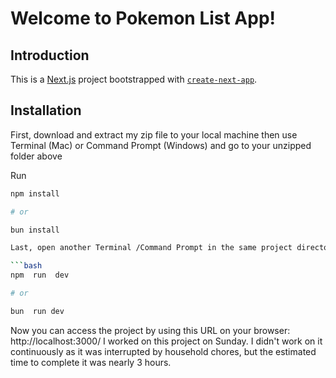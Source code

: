 # Welcome to Pokemon List App!

## Introduction
This is a [Next.js](https://nextjs.org/) project bootstrapped with [`create-next-app`](https://github.com/vercel/next.js/tree/canary/packages/create-next-app).

## Installation

First, download and extract my zip file to your local machine then use Terminal (Mac) or Command Prompt (Windows) and go to your unzipped folder above

Run 
```bash
npm install

# or

bun install

Last, open another Terminal /Command Prompt in the same project directory. Start the NextJS server with this command:

```bash
npm  run  dev

# or

bun  run dev
```
Now you can access the project by using this URL on your browser: http://localhost:3000/
I worked on this project on Sunday. I didn't work on it continuously as it was interrupted by household chores, but the estimated time to complete it was nearly 3 hours.

 